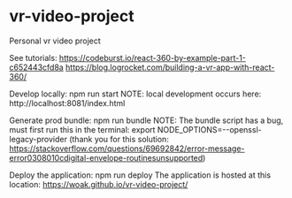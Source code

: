 # vr-video-project
Personal vr video project


See tutorials: https://codeburst.io/react-360-by-example-part-1-c652443cfd8a
                https://blog.logrocket.com/building-a-vr-app-with-react-360/

Develop locally: npm run start
NOTE: local development occurs here: http://localhost:8081/index.html

Generate prod bundle: npm run bundle
NOTE: The bundle script has a bug, must first run this in the terminal: 
export NODE_OPTIONS=--openssl-legacy-provider
(thank you for this solution: https://stackoverflow.com/questions/69692842/error-message-error0308010cdigital-envelope-routinesunsupported)

Deploy the application: npm run deploy
The application is hosted at this location: https://woak.github.io/vr-video-project/

